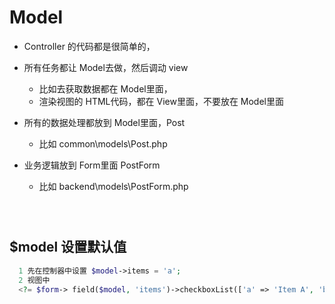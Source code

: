 # Model
* Controller 的代码都是很简单的，
* 所有任务都让 Model去做，然后调动 view
  * 比如去获取数据都在 Model里面，
  * 渲染视图的 HTML代码，都在 View里面，不要放在 Model里面

* 所有的数据处理都放到 Model里面，Post
  * 比如 common\models\Post.php

* 业务逻辑放到 Form里面 PostForm
  * 比如 backend\models\PostForm.php

```



```


## $model 设置默认值
```php
  1 先在控制器中设置 $model->items = 'a';
  2 视图中
  <?= $form-> field($model, 'items')->checkboxList(['a' => 'Item A', 'b' => 'Item B']);?>

```